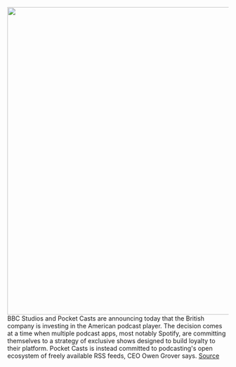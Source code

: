 <img src='https://cdn.vox-cdn.com/thumbor/WgYfre1FCN6w5mmJE_M98wfSuik=/0x0:1920x1280/1200x800/filters:focal(807x487:1113x793)/cdn.vox-cdn.com/uploads/chorus_image/image/66415894/Pocket_Casts___Screenshot___Theme_1.0.png' width='700px' /><br/>
BBC Studios and Pocket Casts are announcing today that the British company is investing in the American podcast player. The decision comes at a time when multiple podcast apps, most notably Spotify, are committing themselves to a strategy of exclusive shows designed to build loyalty to their platform. Pocket Casts is instead committed to podcasting's open ecosystem of freely available RSS feeds, CEO Owen Grover says.
<a href='https://www.theverge.com/2020/3/2/21161094/pocket-casts-podcasts-spotify-bbc-studios-investment-npr-american-life'> Source <a/>